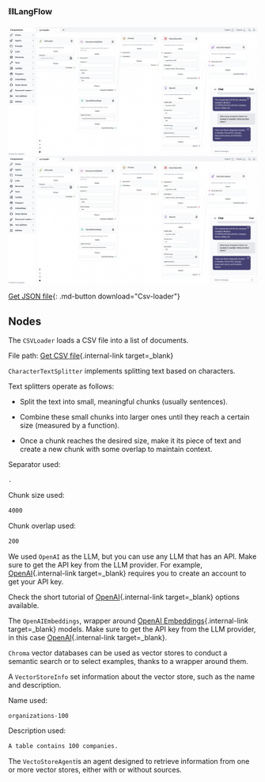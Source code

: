 ### ⛓️LangFlow

![Description](img/csv-loader.png#only-dark)
![Description](img/csv-loader.png#only-light)

[Get JSON file](data/Csv-loader.json){: .md-button download="Csv-loader"} 

## Nodes

The `CSVLoader` loads a CSV file into a list of documents.

File path: [Get CSV file](data/organizations-100.csv){.internal-link target=_blank}


`CharacterTextSplitter` implements splitting text based on characters. 

Text splitters operate as follows:

- Split the text into small, meaningful chunks (usually sentences).

- Combine these small chunks into larger ones until they reach a certain size (measured by a function).

- Once a chunk reaches the desired size, make it its piece of text and create a new chunk with some overlap to maintain context.

Separator used:
``` txt
.
```

Chunk size used:
``` txt
4000
```

Chunk overlap used:
``` txt
200
```

We used `OpenAI` as the LLM, but you can use any LLM that has an API. Make sure to get the API key from the LLM provider. For example, [OpenAI](https://platform.openai.com/account/api-keys){.internal-link target=_blank} requires you to create an account to get your API key.

Check the short tutorial of [OpenAI](llms.md){.internal-link target=_blank} options available.

The `OpenAIEmbeddings`, wrapper around [OpenAI Embeddings](https://platform.openai.com/docs/guides/embeddings/what-are-embeddings){.internal-link target=_blank} models. Make sure to get the API key from the LLM provider, in this case [OpenAI](https://platform.openai.com/account/api-keys){.internal-link target=_blank}.

`Chroma` vector databases can be used as vector stores to conduct a semantic search or to select examples, thanks to a wrapper around them.

A `VectorStoreInfo` set information about the vector store, such as the name and description.

Name used:
``` txt
organizations-100
```
Description used:
``` txt
A table contains 100 companies.
```

The `VectoStoreAgent`is an agent designed to retrieve information from one or more vector stores, either with or without sources.